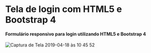 # Tela de login com HTML5 e Bootstrap 4

#### Formulário responsivo para login utilizando HTML5 e Bootstrap 4

![Captura de Tela 2019-04-18 às 10 45 52](https://user-images.githubusercontent.com/12898794/56365887-41fd8d00-61c8-11e9-86bd-88dfe709f6aa.png)
